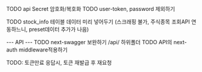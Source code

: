 TODO api Secret 암호화/복호화
TODO user-token, password 제외하기

TODO stock_info 테이블 데이터 미리 넣어두기 (스크래핑 불가, 주식종목 조회API 연동하느니, preset데이터 추가가 나음)

--- API ---
TODO next-swagger 보완하기 /api/ 하위폴더
TODO API의 next-auth middleware적용하기

TODO: 토큰만료 응답시, 토큰 재발급 후 재요청
